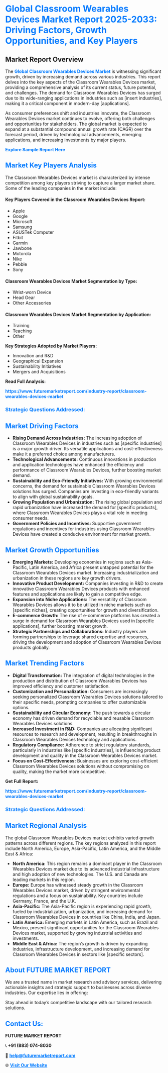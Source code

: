 <h1 style="color: #007BFF;">Global Classroom Wearables Devices Market Report 2025-2033: Driving Factors, Growth Opportunities, and Key Players</h1>

<section id="overview">
<h2>Market Report Overview</h2>
<p>The <a href="https://www.futuremarketreport.com/industry-report/classroom-wearables-devices-market" style="color: #007BFF; text-decoration: none;"><strong>Global Classroom Wearables Devices Market</strong></a> is witnessing significant growth, driven by increasing demand across various industries. This report delves into the key aspects of the Classroom Wearables Devices market, providing a comprehensive analysis of its current status, future potential, and challenges. The demand for Classroom Wearables Devices has surged due to its wide-ranging applications in industries such as [insert industries], making it a critical component in modern-day [applications].</p>
<p>As consumer preferences shift and industries innovate, the Classroom Wearables Devices market continues to evolve, offering both challenges and opportunities for stakeholders. The global market is expected to expand at a substantial compound annual growth rate (CAGR) over the forecast period, driven by technological advancements, emerging applications, and increasing investments by major players.</p>
</section>

<section id="overview">
<p><a href="https://www.futuremarketreport.com/request-sample/reportId=87408" style="color: #007BFF; text-decoration: none;"><strong>Explore Sample Report Here</strong></a></p>
</section>

<section id="key-players">
<h2 style="color: #007BFF;">Market Key Players Analysis</h2>
<p>The Classroom Wearables Devices market is characterized by intense competition among key players striving to capture a larger market share. Some of the leading companies in the market include:</p>
<h4>Key Players Covered in the Classroom Wearables Devices Report:</h4>
<ul><li>Apple</li><li>Google</li><li>Microsoft</li><li>Samsung</li><li>ASUSTek Computer</li><li>Fitbit</li><li>Garmin</li><li>Jawbone</li><li>Motorola</li><li>Nike</li><li>Pebble</li><li>Sony</li></ul>
<h4>Classroom Wearables Devices Market Segmentation by Type:</h4>
<ul><li>Wrist-worn Device</li><li>Head Gear</li><li>Other Accessories</li></ul>

<h4>Classroom Wearables Devices Market Segmentation by Application:</h4>
<ul><li>Training</li><li>Teaching</li><li>Other</li></ul>
<p><strong>Key Strategies Adopted by Market Players:</strong></p>
<ul>
<li>Innovation and R&D</li>
<li>Geographical Expansion</li>
<li>Sustainability Initiatives</li>
<li>Mergers and Acquisitions</li>
</ul>
</section>

<section>
<p><strong>Read Full Analysis: </strong></p><a href="https://www.futuremarketreport.com/industry-report/classroom-wearables-devices-market" style="color: #007BFF; text-decoration: none;"><strong>https://www.futuremarketreport.com/industry-report/classroom-wearables-devices-market</strong></a>
<h3 style="color: #007BFF;">Strategic Questions Addressed:</h3>
</section>

<section id="driving-factors">
<h2 style="color: #007BFF;">Market Driving Factors</h2>
<ul>
<li><strong>Rising Demand Across Industries:</strong> The increasing adoption of Classroom Wearables Devices in industries such as [specific industries] is a major growth driver. Its versatile applications and cost-effectiveness make it a preferred choice among manufacturers.</li>
<li><strong>Technological Advancements:</strong> Continuous innovations in production and application technologies have enhanced the efficiency and performance of Classroom Wearables Devices, further boosting market demand.</li>
<li><strong>Sustainability and Eco-Friendly Initiatives:</strong> With growing environmental concerns, the demand for sustainable Classroom Wearables Devices solutions has surged. Companies are investing in eco-friendly variants to align with global sustainability goals.</li>
<li><strong>Growing Population and Urbanization:</strong> The rising global population and rapid urbanization have increased the demand for [specific products], where Classroom Wearables Devices plays a vital role in meeting consumer needs.</li>
<li><strong>Government Policies and Incentives:</strong> Supportive government regulations and incentives for industries using Classroom Wearables Devices have created a conducive environment for market growth.</li>
</ul>
</section>

<section id="growth-opportunities">
<h2 style="color: #007BFF;">Market Growth Opportunities</h2>
<ul>
<li><strong>Emerging Markets:</strong> Developing economies in regions such as Asia-Pacific, Latin America, and Africa present untapped potential for the Classroom Wearables Devices market. Increasing industrialization and urbanization in these regions are key growth drivers.</li>
<li><strong>Innovative Product Development:</strong> Companies investing in R&D to create innovative Classroom Wearables Devices products with enhanced features and applications are likely to gain a competitive edge.</li>
<li><strong>Expansion into Niche Applications:</strong> The versatility of Classroom Wearables Devices allows it to be utilized in niche markets such as [specific niches], creating opportunities for growth and diversification.</li>
<li><strong>E-commerce Growth:</strong> The rise of e-commerce platforms has created a surge in demand for Classroom Wearables Devices used in [specific applications], further boosting market growth.</li>
<li><strong>Strategic Partnerships and Collaborations:</strong> Industry players are forming partnerships to leverage shared expertise and resources, driving the development and adoption of Classroom Wearables Devices products globally.</li>
</ul>
</section>

<section id="trending-factors">
<h2 style="color: #007BFF;">Market Trending Factors</h2>
<ul>
<li><strong>Digital Transformation:</strong> The integration of digital technologies in the production and distribution of Classroom Wearables Devices has improved efficiency and customer satisfaction.</li>
<li><strong>Customization and Personalization:</strong> Consumers are increasingly seeking personalized Classroom Wearables Devices solutions tailored to their specific needs, prompting companies to offer customizable options.</li>
<li><strong>Sustainability and Circular Economy:</strong> The push towards a circular economy has driven demand for recyclable and reusable Classroom Wearables Devices solutions.</li>
<li><strong>Increased Investment in R&D:</strong> Companies are allocating significant resources to research and development, resulting in breakthroughs in Classroom Wearables Devices technology and applications.</li>
<li><strong>Regulatory Compliance:</strong> Adherence to strict regulatory standards, particularly in industries like [specific industries], is influencing product development and quality in the Classroom Wearables Devices market.</li>
<li><strong>Focus on Cost-Effectiveness:</strong> Businesses are exploring cost-efficient Classroom Wearables Devices solutions without compromising on quality, making the market more competitive.</li>
</ul>
</section>

<section>
<p><strong>Get Full Report: </strong></p><a href="https://www.futuremarketreport.com/industry-report/classroom-wearables-devices-market" style="color: #007BFF; text-decoration: none;"><strong>https://www.futuremarketreport.com/industry-report/classroom-wearables-devices-market</strong></a>
<h3 style="color: #007BFF;">Strategic Questions Addressed:</h3>
</section>


<section id="regional-analysis">
<h2 style="color: #007BFF;">Market Regional Analysis</h2>
<p>The global Classroom Wearables Devices market exhibits varied growth patterns across different regions. The key regions analyzed in this report include North America, Europe, Asia-Pacific, Latin America, and the Middle East & Africa:</p>
<ul>
<li><strong>North America:</strong> This region remains a dominant player in the Classroom Wearables Devices market due to its advanced industrial infrastructure and high adoption of new technologies. The U.S. and Canada are leading markets in this region.</li>
<li><strong>Europe:</strong> Europe has witnessed steady growth in the Classroom Wearables Devices market, driven by stringent environmental regulations and a focus on sustainability. Key countries include Germany, France, and the U.K.</li>
<li><strong>Asia-Pacific:</strong> The Asia-Pacific region is experiencing rapid growth, fueled by industrialization, urbanization, and increasing demand for Classroom Wearables Devices in countries like China, India, and Japan.</li>
<li><strong>Latin America:</strong> Emerging markets in Latin America, such as Brazil and Mexico, present significant opportunities for the Classroom Wearables Devices market, supported by growing industrial activities and investments.</li>
<li><strong>Middle East & Africa:</strong> The region’s growth is driven by expanding industries, infrastructure development, and increasing demand for Classroom Wearables Devices in sectors like [specific sectors].</li>
</ul>
</section>

<footer>
<h2 style="color: #007BFF;">About FUTURE MARKET REPORT</h2>
<p>We are a trusted name in market research and advisory services, delivering actionable insights and strategic support to businesses across diverse industries. Our expertise lies in offering:</p>

<p>Stay ahead in today’s competitive landscape with our tailored research solutions.</p>

<h2 style="color: #007BFF;">Contact Us:</h2>
<p><strong>FUTURE MARKET REPORT</strong></p>
<p>📞 <strong>+91 (883) 074-8030</strong></p>
<p>📧 <strong><a href="mailto:help@futuremarketreport.com" style="color: #007BFF;">help@futuremarketreport.com</a></strong></p>
<p>🌐 <strong><a href="https://www.futuremarketreport.com/" style="color: #007BFF;">Visit Our Website</a></strong></p>
</footer>